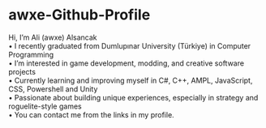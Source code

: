 # awxe-Github-Profile

Hi, I’m Ali (awxe) Alsancak  
• I recently graduated from Dumlupınar University (Türkiye) in Computer Programming  
• I’m interested in game development, modding, and creative software projects  
• Currently learning and improving myself in C#, C++, AMPL, JavaScript, CSS, Powershell and Unity  
• Passionate about building unique experiences, especially in strategy and roguelite-style games  
• You can contact me from the links in my profile.
